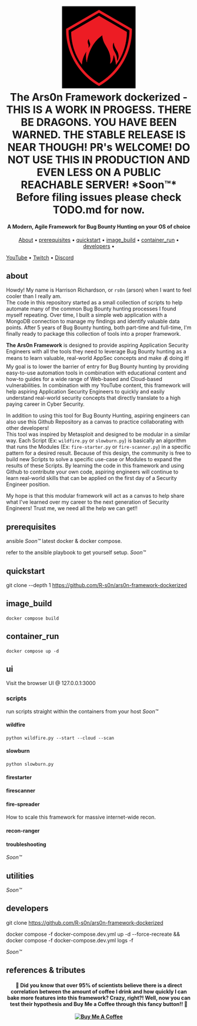 <h1 align="center">
  <a href="https://www.linkedin.com/in/%E2%84%8C%F0%9D%94%9E%F0%9D%94%AF%F0%9D%94%AF%F0%9D%94%A6%F0%9D%94%B0%F0%9D%94%AC%F0%9D%94%AB-%E2%84%9C%F0%9D%94%A6%F0%9D%94%A0%F0%9D%94%A5%F0%9D%94%9E%F0%9D%94%AF%F0%9D%94%A1%F0%9D%94%B0%F0%9D%94%AC%F0%9D%94%AB-%F0%9D%96%A2%F0%9D%96%A8%F0%9D%96%B2%F0%9D%96%B2%F0%9D%96%AF-%F0%9D%96%AE%F0%9D%96%B2%F0%9D%96%B6%F0%9D%96%A4-%F0%9D%96%AC%F0%9D%96%B2%F0%9D%96%BC-7a55bb158/"><img src="static/rs0n-logo.png" width="200px" alt="Arson Logo"></a>
  <br>
  The Ars0n Framework dockerized - THIS IS A WORK IN PROGESS. THERE BE DRAGONS. YOU HAVE BEEN WARNED. THE STABLE RELEASE IS NEAR THOUGH! PR's WELCOME!
  DO NOT USE THIS IN PRODUCTION AND EVEN LESS ON A PUBLIC REACHABLE SERVER!  *Soon™*
  Before filing issues please check TODO.md for now.
  <br>
</h1>

<h4 align="center">A Modern, Agile Framework for Bug Bounty Hunting on your OS of choice</h4>
<p align="center">
  <a href="#about">About</a> •
  <a href="#prerequisites">prerequisites</a> •
  <a href="#quickstart">quickstart</a> •
  <a href="#image_build">image_build</a> •
  <a href="#for-developers">container_run</a> •
  <a href="#for-developers">developers</a> •

  <a href="https://www.youtube.com/@rs0n_live">YouTube</a> •
  <a href="https://www.twitch.tv/rs0n_live">Twitch</a> •
  <a href="https://discord.gg/DPt6TUDGH">Discord</a>
</p>

## about

Howdy!  My name is Harrison Richardson, or `rs0n` (arson) when I want to feel cooler than I really am.  
The code in this repository started as a small collection of scripts to help automate many of the common Bug Bounty hunting processes I found myself repeating.
Over time, I built a simple web application with a MongoDB connection to manage my findings and identify valuable data points. 
After 5 years of Bug Bounty hunting, both part-time and full-time, I'm finally ready to package this collection of tools into a proper framework.

**The Ars0n Framework** is designed to provide aspiring Application Security Engineers with all the tools they need to leverage Bug Bounty hunting as a means to learn valuable, real-world AppSec concepts and make 💰 doing it! 
My goal is to lower the barrier of entry for Bug Bounty hunting by providing easy-to-use automation tools in combination with educational content and how-to guides for a wide range of Web-based and Cloud-based vulnerabilities. 
In combination with my YouTube content, this framework will help aspiring Application Security Engineers to quickly and easily understand real-world security concepts that directly translate to a high paying career in Cyber Security.  

In addition to using this tool for Bug Bounty Hunting, aspiring engineers can also use this Github Repository as a canvas to practice collaborating with other developers!  
This tool was inspired by Metasploit and designed to be modular in a similar way.  Each Script (Ex: `wildfire.py` or `slowburn.py`) is basically an algorithm that runs the Modules (Ex: `fire-starter.py` or `fire-scanner.py`) in a specific pattern for a desired result. 
Because of this design, the community is free to build new Scripts to solve a specific use-case or Modules to expand the results of these Scripts.
By learning the code in this framework and using Github to contribute your own code, aspiring engineers will continue to learn real-world skills that can be applied on the first day of a Security Engineer position.

My hope is that this modular framework will act as a canvas to help share what I've learned over my career to the next generation of Security Engineers!
Trust me, we need all the help we can get!!


## prerequisites

ansible  *Soon™*
latest docker & docker compose. 

refer to the ansible playbook to get yourself setup. *Soon™*

## quickstart

git clone --depth 1 https://github.com/R-s0n/ars0n-framework-dockerized

## image_build


`docker compose build`


## container_run

`docker compose up -d`


## ui

Visit the browser UI @ 127.0.0.1:3000

### scripts

run scripts straight within the containers from your host *Soon™* 


#### wildfire

```
python wildfire.py --start --cloud --scan
```

#### slowburn

```
python slowburn.py
```


#### firestarter


#### firescanner


#### fire-spreader

How to scale this framework for massive internet-wide recon.

#### recon-ranger 


#### troubleshooting


*Soon™*

## utilities


*Soon™*

## developers

git clone https://github.com/R-s0n/ars0n-framework-dockerized

docker compose -f docker-compose.dev.yml up -d --force-recreate && docker compose -f docker-compose.dev.yml logs -f

*Soon™*

## references & tributes


<h4 align="center">
🤠 Did you know that over 95% of scientists believe there is a direct correlation between the amount of coffee I drink and how quickly I can bake more features into this framework?  
Crazy, right?!  Well, now you can test their hypothesis and Buy Me a Coffee through this fancy button!!  🤯
<br>
<br>
<a href="https://www.buymeacoffee.com/rs0n.evolv3" target="_blank"><img src="https://cdn.buymeacoffee.com/buttons/default-orange.png" alt="Buy Me A Coffee" height="41" width="174"></a>
</h4>
